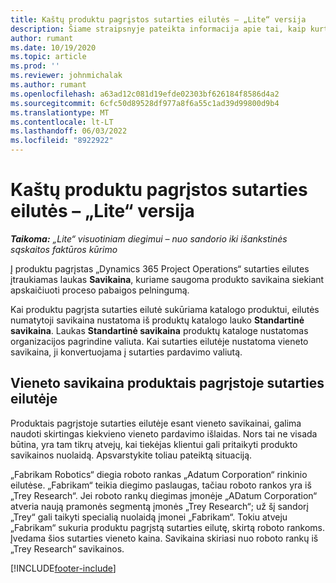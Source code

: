 ```yaml
---
title: Kaštų produktu pagrįstos sutarties eilutės – „Lite“ versija
description: Šiame straipsnyje pateikta informacija apie tai, kaip kurti
author: rumant
ms.date: 10/19/2020
ms.topic: article
ms.prod: ''
ms.reviewer: johnmichalak
ms.author: rumant
ms.openlocfilehash: a63ad12c081d19efde02303bf626184f8586d4a2
ms.sourcegitcommit: 6cfc50d89528df977a8f6a55c1ad39d99800d9b4
ms.translationtype: MT
ms.contentlocale: lt-LT
ms.lasthandoff: 06/03/2022
ms.locfileid: "8922922"
---
```

# <a name="cost-product-based-contract-lines---lite"></a>Kaštų produktu pagrįstos sutarties eilutės – „Lite“ versija

_**Taikoma:** „Lite“ visuotiniam diegimui – nuo sandorio iki išankstinės sąskaitos faktūros kūrimo_


Į produktu pagrįstas „Dynamics 365 Project Operations“ sutarties eilutes įtraukiamas laukas **Savikaina**, kuriame saugoma produkto savikaina siekiant apskaičiuoti proceso pabaigos pelningumą.

Kai produktu pagrįsta sutarties eilutė sukūriama katalogo produktui, eilutės numatytoji savikaina nustatoma iš produktų katalogo lauko **Standartinė savikaina**. Laukas **Standartinė savikaina** produktų kataloge nustatomas organizacijos pagrindine valiuta. Kai sutarties eilutėje nustatoma vieneto savikaina, ji konvertuojama į sutarties pardavimo valiutą.

## <a name="unit-cost-on-a-product-based-contract-line"></a>Vieneto savikaina produktais pagrįstoje sutarties eilutėje

Produktais pagrįstoje sutarties eilutėje esant vieneto savikainai, galima naudoti skirtingas kiekvieno vieneto pardavimo išlaidas. Nors tai ne visada būtina, yra tam tikrų atvejų, kai tiekėjas klientui gali pritaikyti produkto savikainos nuolaidą. Apsvarstykite toliau pateiktą situaciją.

„Fabrikam Robotics“ diegia roboto rankas „Adatum Corporation“ rinkinio eilutėse. „Fabrikam“ teikia diegimo paslaugas, tačiau roboto rankos yra iš „Trey Research“. Jei roboto rankų diegimas įmonėje „ADatum Corporation“ atveria naują pramonės segmentą įmonės „Trey Research“; už šį sandorį „Trey“ gali taikyti specialią nuolaidą įmonei „Fabrikam“. Tokiu atveju „Fabrikam“ sukuria produktu pagrįstą sutarties eilutę, skirtą roboto rankoms. Įvedama šios sutarties vieneto kaina. Savikaina skiriasi nuo roboto rankų iš „Trey Research“ savikainos.


[!INCLUDE[footer-include](../../includes/footer-banner.md)]